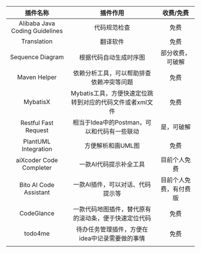 
|            插件名称            |                         插件作用                         |       收费/免费        |
|:------------------------------:|:--------------------------------------------------------:|:----------------------:|
| Alibaba Java Coding Guidelines |                       代码规范检查                       |          免费          |
|          Translation           |                         翻译软件                         |          免费          |
|        Sequence Diagram        |                  根据代码自动生成时序图                  |    部分收费，可破解    |
|          Maven Helper          |         依赖分析工具，可以帮助排查依赖冲突等问题         |          免费          |
|            MybatisX            | Mybatis工具，方便快速定位跳转到对应的代码文件或者xml文件 |          免费          |
|      Restful Fast Request      |       相当于Idea中的Postman，可以和代码有一些联动        |       是，可破解       |
|      PlantUML Integration      |                    方便解析和画UML图                     |          免费          |
|    aiXcoder Code Completer     |                  一款AI代码提示补全工具                  |      目前个人免费      |
|     Bito AI Code Assistant     |             一款AI插件，可以对话、代码提示等             | 目前个人免费，有付费版 |
|           CodeGlance           |   一款代码地图插件，替代原有的滚动条，便于快速定位代码   |          免费          |
|            todo4me             |      待办任务管理插件，方便在idea中记录需要做的事情      |          免费          |
|                                |                                                          |                        |


